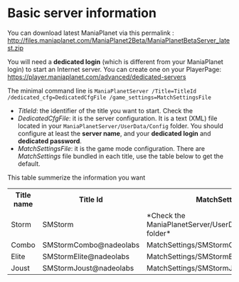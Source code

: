Basic server information
========================

You can download latest ManiaPlanet via this permalink : http://files.maniaplanet.com/ManiaPlanet2Beta/ManiaPlanetBetaServer_latest.zip

You will need a **dedicated login** (which is different from your ManiaPlanet login) to start an Internet server. You can create one on your PlayerPage: https://player.maniaplanet.com/advanced/dedicated-servers

The minimal command line is `ManiaPlanetServer /Title=TitleId /dedicated_cfg=DedicatedCfgFile /game_settings=MatchSettingsFile`

* *TitleId*: the identifier of the title you want to start. Check the 
* *DedicatedCfgFile*: it is the server configuration. It is a text (XML) file located in your `ManiaPlanetServer/UserData/Config` folder. You should configure at least the **server name**, and your **dedicated login** and **dedicated password**.
* *MatchSettingsFile*: it is the game mode configuration. There are *MatchSettings* file bundled in each title, use the table below to get the default. 

This table summerize the information you want

<table>
  <tr>
    <th>Title name</th><th>Title Id</th><th>MatchSettings file(s)</th>
  </tr>
  <tr>
    <td>Storm</td><td>SMStorm</td><td>*Check the ManiaPlanetServer/UserData/Maps/MatchSettings/ folder*</td>
  </tr>
  <tr>
    <td>Combo</td><td>SMStormCombo@nadeolabs</td><td>MatchSettings/SMStormCombo1.txt</td>
  </tr>
  <tr>
    <td>Elite</td><td>SMStormElite@nadeolabs</td><td>MatchSettings/SMStormElite1.txt</td>
  </tr>
  <tr>
    <td>Joust</td><td>SMStormJoust@nadeolabs</td><td>MatchSettings/SMStormJoust1.txt</td>
  </tr>
</table>

